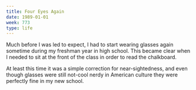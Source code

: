 ```yaml
---
title: Four Eyes Again
date: 1989-01-01
week: 773
type: life
---
```


Much before I was led to expect, I had to start wearing glasses again sometime during my freshman year in high school. This became clear when I needed to sit at the front of the class in order to read the chalkboard.

At least this time it was a simple correction for near-sightedness, and even though glasses were still not-cool nerdy in American culture they were perfectly fine in my new school.
